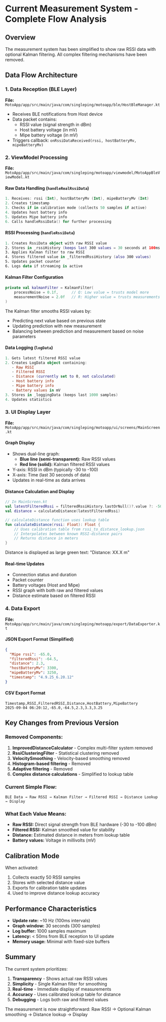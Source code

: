 # Current Measurement System - Complete Flow Analysis

## Overview
The measurement system has been simplified to show raw RSSI data with optional Kalman filtering. All complex filtering mechanisms have been removed.

## Data Flow Architecture

### 1. Data Reception (BLE Layer)
**File:** `MotoApp/app/src/main/java/com/singleping/motoapp/ble/HostBleManager.kt`
- Receives BLE notifications from Host device
- Data packet contains:
  - RSSI value (signal strength in dBm)
  - Host battery voltage (in mV)
  - Mipe battery voltage (in mV)
- Triggers callback: `onRssiDataReceived(rssi, hostBatteryMv, mipeBatteryMv)`

### 2. ViewModel Processing
**File:** `MotoApp/app/src/main/java/com/singleping/motoapp/viewmodel/MotoAppBleViewModel.kt`

#### Raw Data Handling (`handleRealRssiData`)
```kotlin
1. Receives: rssi (Int), hostBatteryMv (Int), mipeBatteryMv (Int)
2. Creates timestamp
3. Checks if in calibration mode (collects 50 samples if active)
4. Updates host battery info
5. Updates Mipe battery info
6. Calls handleRssiData() for further processing
```

#### RSSI Processing (`handleRssiData`)
```kotlin
1. Creates RssiData object with raw RSSI value
2. Stores in _rssiHistory (keeps last 300 values = 30 seconds at 100ms rate)
3. Applies Kalman filter to raw RSSI
4. Stores filtered value in _filteredRssiHistory (also 300 values)
5. Updates packet counter
6. Logs data if streaming is active
```

#### Kalman Filter Configuration
```kotlin
private val kalmanFilter = KalmanFilter(
    processNoise = 0.1f,      // Q: Low value = trusts model more
    measurementNoise = 2.0f   // R: Higher value = trusts measurements less
)
```

The Kalman filter smooths RSSI values by:
- Predicting next value based on previous state
- Updating prediction with new measurement
- Balancing between prediction and measurement based on noise parameters

#### Data Logging (`logData`)
```kotlin
1. Gets latest filtered RSSI value
2. Creates LogData object containing:
   - Raw RSSI
   - Filtered RSSI
   - Distance (currently set to 0, not calculated)
   - Host battery info
   - Mipe battery info
   - Battery values in mV
3. Stores in _loggingData (keeps last 1000 samples)
4. Updates statistics
```

### 3. UI Display Layer
**File:** `MotoApp/app/src/main/java/com/singleping/motoapp/ui/screens/MainScreen.kt`

#### Graph Display
- Shows dual-line graph:
  - **Blue line (semi-transparent):** Raw RSSI values
  - **Red line (solid):** Kalman filtered RSSI values
- Y-axis: RSSI in dBm (typically -30 to -100)
- X-axis: Time (last 30 seconds of data)
- Updates in real-time as data arrives

#### Distance Calculation and Display
```kotlin
// In MainScreen.kt
val latestFilteredRssi = filteredRssiHistory.lastOrNull()?.value ?: -50f
val distance = calculateDistance(latestFilteredRssi)

// calculateDistance function uses lookup table
fun calculateDistance(rssi: Float): Float {
    // Uses calibration table from rssi_to_distance_lookup.json
    // Interpolates between known RSSI-distance pairs
    // Returns distance in meters
}
```

Distance is displayed as large green text: "Distance: XX.X m"

#### Real-time Updates
- Connection status and duration
- Packet counter
- Battery voltages (Host and Mipe)
- RSSI graph with both raw and filtered values
- Distance estimate based on filtered RSSI

### 4. Data Export
**File:** `MotoApp/app/src/main/java/com/singleping/motoapp/export/DataExporter.kt`

#### JSON Export Format (Simplified)
```json
{
  "Mipe rssi": -65.0,
  "filteredRssi": -64.5,
  "distance": 2.3,
  "hostBatteryMv": 3300,
  "mipeBatteryMv": 3250,
  "timestamp": "4.9.25_6.20.12"
}
```

#### CSV Export Format
```csv
Timestamp,RSSI,FilteredRSSI,Distance,HostBattery,MipeBattery
2025-09-04 06:20:12,-65.0,-64.5,2.3,3.3,3.25
```

## Key Changes from Previous Version

### Removed Components:
1. **ImprovedDistanceCalculator** - Complex multi-filter system removed
2. **RssiClusteringFilter** - Statistical clustering removed
3. **VelocitySmoothing** - Velocity-based smoothing removed
4. **Histogram-based filtering** - Removed
5. **Adaptive filtering** - Removed
6. **Complex distance calculations** - Simplified to lookup table

### Current Simple Flow:
```
BLE Data → Raw RSSI → Kalman Filter → Filtered RSSI → Distance Lookup → Display
```

### What Each Value Means:
- **Raw RSSI:** Direct signal strength from BLE hardware (-30 to -100 dBm)
- **Filtered RSSI:** Kalman smoothed value for stability
- **Distance:** Estimated distance in meters from lookup table
- **Battery values:** Voltage in millivolts (mV)

## Calibration Mode
When activated:
1. Collects exactly 50 RSSI samples
2. Stores with selected distance value
3. Exports for calibration table updates
4. Used to improve distance lookup accuracy

## Performance Characteristics
- **Update rate:** ~10 Hz (100ms intervals)
- **Graph window:** 30 seconds (300 samples)
- **Log buffer:** 1000 samples maximum
- **Latency:** < 50ms from BLE reception to UI update
- **Memory usage:** Minimal with fixed-size buffers

## Summary
The current system prioritizes:
1. **Transparency** - Shows actual raw RSSI values
2. **Simplicity** - Single Kalman filter for smoothing
3. **Real-time** - Immediate display of measurements
4. **Accuracy** - Uses calibrated lookup table for distance
5. **Debugging** - Logs both raw and filtered values

The measurement is now straightforward: Raw RSSI → Optional Kalman smoothing → Distance lookup → Display
